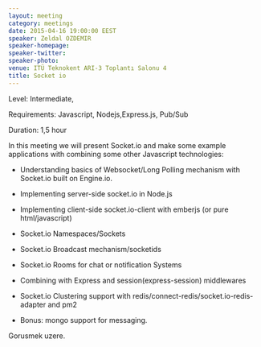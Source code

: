 ```yaml
---
layout: meeting
category: meetings
date: 2015-04-16 19:00:00 EEST
speaker: Zeldal OZDEMIR
speaker-homepage: 
speaker-twitter:
speaker-photo: 
venue: ITÜ Teknokent ARI-3 Toplantı Salonu 4
title: Socket io
---
```


Level: Intermediate,

Requirements: Javascript, Nodejs,Express.js, Pub/Sub

Duration: 1,5 hour

In this meeting we will present Socket.io and make some example applications with combining some other Javascript technologies:

- Understanding basics of Websocket/Long Polling mechanism with Socket.io built on Engine.io.

- Implementing server-side socket.io in Node.js

- Implementing client-side socket.io-client with emberjs (or pure html/javascript)

- Socket.io Namespaces/Sockets

- Socket.io Broadcast mechanism/socketids

- Socket.io Rooms for chat or notification Systems

- Combining with Express and session(express-session) middlewares

- Socket.io Clustering support with redis/connect-redis/socket.io-redis-adapter and pm2

 - Bonus: mongo support for messaging.

Gorusmek uzere.
